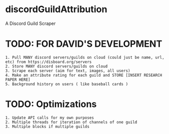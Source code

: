 # discordGuildAttribution
A Discord Guild Scraper

# TODO: FOR DAVID'S DEVELOPMENT
    1. Pull MANY discord servers/guilds on cloud (could just be name, url, etc) from https://disboard.org/servers
    2. Store MANY discord servers/guilds on cloud
    3. Scrape each server (aim for text, images, all users)
    4. Make an attribute rating for each guild and STORE [INSERT RESEARCH PAPER HERE]
    5. Background history on users ( like baseball cards )

 # TODO: Optimizations
    1. Update API calls for my own purposes
    2. Multiple threads for iteration of channels of one guild
    3. Multiple blocks if multiple guilds
